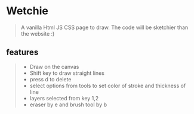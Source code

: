 # **Wetchie**

> A vanilla Html JS CSS page to draw. The code will be sketchier than the website :)

## features

> - Draw on the canvas
> - Shift key to draw straight lines
> - press d to delete
> - select options from tools to set color of stroke and thickness of line
> - layers selected from key 1,2
> - eraser by e and brush tool by b
